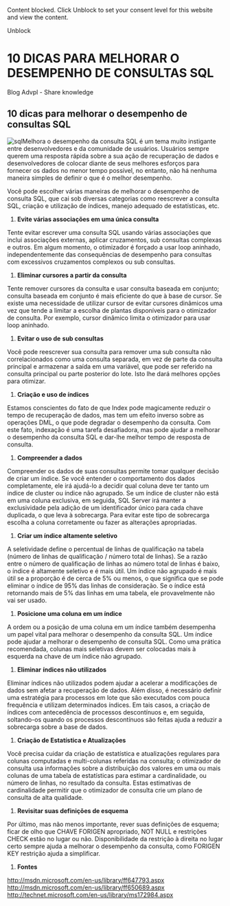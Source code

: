 <iframe id="wp-custom-header-video" frameborder="0" allowfullscreen="1" allow="accelerometer; autoplay; clipboard-write; encrypted-media; gyroscope; picture-in-picture" title="YouTube video player" width="1920" height="800" src="https://cdn.hu-manity.co/empty.html" sandbox="allow-same-origin allow-scripts allow-forms allow-popups allow-popups-to-escape-sandbox" data-hu-category="2" data-src="https://www.youtube.com/embed/3iXYciBTQ0c?autoplay=1&amp;controls=0&amp;disablekb=1&amp;fs=0&amp;iv_load_policy=3&amp;loop=1&amp;modestbranding=1&amp;playsinline=1&amp;rel=0&amp;showinfo=0&amp;enablejsapi=1&amp;origin=https%3A%2F%2Fwww.blogadvpl.com&amp;widgetid=1" class="hu-blocked" style="box-sizing: border-box; margin: 0px; padding: 0px; border: 0px; font-size: 17px; vertical-align: baseline; object-fit: cover; position: absolute; opacity: 0; width: 1349px; transition: opacity 0.4s cubic-bezier(0.44, 0.94, 0.25, 0.34) 0s;"></iframe>

Content blocked. Click Unblock to set your consent level for this website and view the content.

Unblock

# 10 DICAS PARA MELHORAR O DESEMPENHO DE CONSULTAS SQL

Blog Advpl - Share knowledge

## 10 dicas para melhorar o desempenho de consultas SQL

![sql](https://i0.wp.com/blogadvpl.com/wp-content/uploads/2015/12/sql.png?resize=720%2C300)Melhora o desempenho da consulta SQL é um tema muito instigante entre desenvolvedores e da comunidade de usuários. Usuários sempre querem uma resposta rápida sobre a sua ação de recuperação de dados e desenvolvedores de colocar diante de seus melhores esforços para fornecer os dados no menor tempo possível, no entanto, não há nenhuma maneira simples de definir o que é o melhor desempenho. 

Você pode escolher várias maneiras de melhorar o desempenho de consulta SQL, que cai sob diversas categorias como reescrever a consulta SQL, criação e utilização de índices, manejo adequado de estatísticas, etc.

1. **Evite várias associações em uma única consulta**

Tente evitar escrever uma consulta SQL usando várias associações que inclui associações externas, aplicar cruzamentos, sub consultas complexas e outros. Em algum momento, o otimizador é forçado a usar loop aninhado, independentemente das consequências de desempenho para consultas com excessivos cruzamentos complexos ou sub consultas.

1. **Eliminar cursores a partir da consulta**

Tente remover cursores da consulta e usar consulta baseada em conjunto; consulta baseada em conjunto é mais eficiente do que à base de cursor. Se existe uma necessidade de utilizar cursor de evitar cursores dinâmicos uma vez que tende a limitar a escolha de plantas disponíveis para o otimizador de consulta. Por exemplo, cursor dinâmico limita o otimizador para usar loop aninhado.

1. **Evitar o uso de** **sub consultas**

Você pode reescrever sua consulta para remover uma sub consulta não correlacionados como uma consulta separada, em vez de parte da consulta principal e armazenar a saída em uma variável, que pode ser referido na consulta principal ou parte posterior do lote. Isto lhe dará melhores opções para otimizar.

1. **Criação e uso de índices**

Estamos conscientes do fato de que Index pode magicamente reduzir o tempo de recuperação de dados, mas tem um efeito inverso sobre as operações DML, o que pode degradar o desempenho da consulta. Com este fato, indexação é uma tarefa desafiadora, mas pode ajudar a melhorar o desempenho da consulta SQL e dar-lhe melhor tempo de resposta de consulta.

1. **Compreender a dados**

Compreender os dados de suas consultas permite tomar qualquer decisão de criar um índice. Se você entender o comportamento dos dados completamente, ele irá ajudá-lo a decidir qual coluna deve ter tanto um índice de cluster ou índice não agrupado. Se um índice de cluster não está em uma coluna exclusiva, em seguida, SQL Server irá manter a exclusividade pela adição de um identificador único para cada chave duplicada, o que leva à sobrecarga. Para evitar este tipo de sobrecarga escolha a coluna corretamente ou fazer as alterações apropriadas.

1. **Criar um índice altamente seletivo**

A seletividade define o percentual de linhas de qualificação na tabela (número de linhas de qualificação / número total de linhas). Se a razão entre o número de qualificação de linhas ao número total de linhas é baixo, o índice é altamente seletivo e é mais útil. Um índice não agrupado é mais útil se a proporção é de cerca de 5% ou menos, o que significa que se pode eliminar o índice de 95% das linhas de consideração. Se o índice está retornando mais de 5% das linhas em uma tabela, ele provavelmente não vai ser usado.

1. **Posicione uma coluna em um índice**

A ordem ou a posição de uma coluna em um índice também desempenha um papel vital para melhorar o desempenho da consulta SQL. Um índice pode ajudar a melhorar o desempenho de consulta SQL. Como uma prática recomendada, colunas mais seletivas devem ser colocadas mais à esquerda na chave de um índice não agrupado.

1. **Eliminar** **índices não utilizados**

Eliminar índices não utilizados podem ajudar a acelerar a modificações de dados sem afetar a recuperação de dados. Além disso, é necessário definir uma estratégia para processos em lote que são executados com pouca frequência e utilizam determinados índices. Em tais casos, a criação de índices com antecedência de processos descontínuos e, em seguida, soltando-os quando os processos descontínuos são feitas ajuda a reduzir a sobrecarga sobre a base de dados.

1. **Criação de Estatística e Atualizações**

Você precisa cuidar da criação de estatística e atualizações regulares para colunas computadas e multi-colunas referidas na consulta; o otimizador de consulta usa informações sobre a distribuição dos valores em uma ou mais colunas de uma tabela de estatísticas para estimar a cardinalidade, ou número de linhas, no resultado da consulta. Estas estimativas de cardinalidade permitir que o otimizador de consulta crie um plano de consulta de alta qualidade.

1. **Revisitar suas definições de esquema**

Por último, mas não menos importante, rever suas definições de esquema; ficar de olho que CHAVE FORIGEN apropriado, NOT NULL e restrições CHECK estão no lugar ou não. Disponibilidade da restrição à direita no lugar certo sempre ajuda a melhorar o desempenho da consulta, como FORIGEN KEY restrição ajuda a simplificar.

1. **Fontes**

http://msdn.microsoft.com/en-us/library/ff647793.aspx
http://msdn.microsoft.com/en-us/library/ff650689.aspx
http://technet.microsoft.com/en-us/library/ms172984.aspx